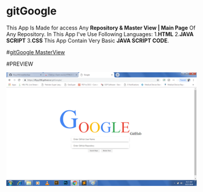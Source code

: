 # gitGoogle
This App Is Made for access Any **Repository & Master View | Main Page** Of Any Repository.
In This App I've Use Following Languages:
1.**HTML**
2.**JAVA SCRIPT**
3.**CSS**
This App Contain Very Basic **JAVA SCRIPT CODE**.







#[gitGoogle MasterView](https://github.com/iffyyy396/gitGoogle)




#PREVIEW

![gitGoogle Screenshot](gitGoogle.png)
